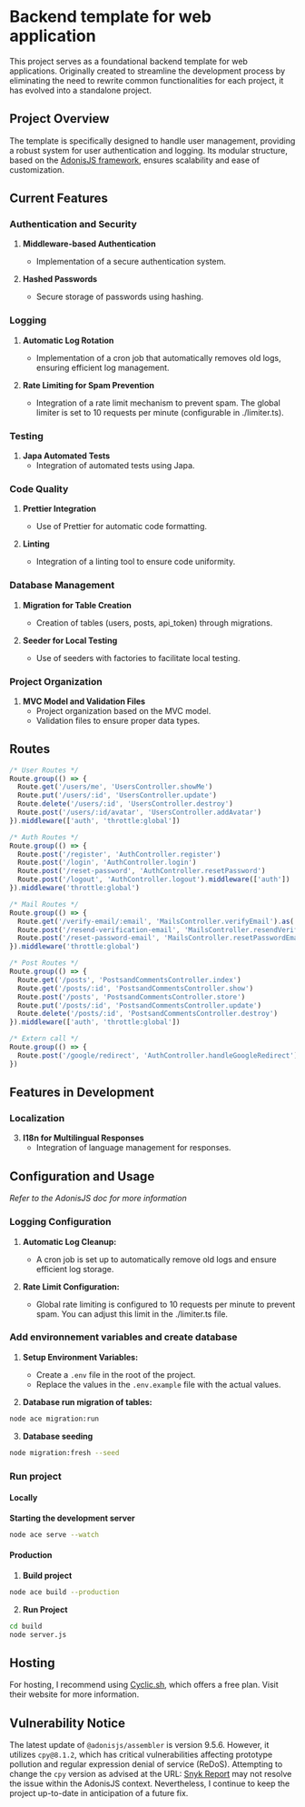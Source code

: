 # Backend template for web application

This project serves as a foundational backend template for web applications. Originally created to streamline the development process by eliminating the need to rewrite common functionalities for each project, it has evolved into a standalone project.

## Project Overview

The template is specifically designed to handle user management, providing a robust system for user authentication and logging. Its modular structure, based on the [AdonisJS framework](https://adonisjs.com/), ensures scalability and ease of customization.

## Current Features

### Authentication and Security

1. **Middleware-based Authentication**

   - Implementation of a secure authentication system.

2. **Hashed Passwords**
   - Secure storage of passwords using hashing.

### Logging

1. **Automatic Log Rotation**

   - Implementation of a cron job that automatically removes old logs, ensuring efficient log management.

2. **Rate Limiting for Spam Prevention**
   - Integration of a rate limit mechanism to prevent spam. The global limiter is set to 10 requests per minute (configurable in ./limiter.ts).

### Testing

1. **Japa Automated Tests**
   - Integration of automated tests using Japa.

### Code Quality

1. **Prettier Integration**

   - Use of Prettier for automatic code formatting.

2. **Linting**
   - Integration of a linting tool to ensure code uniformity.

### Database Management

1. **Migration for Table Creation**

   - Creation of tables (users, posts, api_token) through migrations.

2. **Seeder for Local Testing**
   - Use of seeders with factories to facilitate local testing.

### Project Organization

1. **MVC Model and Validation Files**
   - Project organization based on the MVC model.
   - Validation files to ensure proper data types.

## Routes

```typescript
/* User Routes */
Route.group(() => {
  Route.get('/users/me', 'UsersController.showMe')
  Route.put('/users/:id', 'UsersController.update')
  Route.delete('/users/:id', 'UsersController.destroy')
  Route.post('/users/:id/avatar', 'UsersController.addAvatar')
}).middleware(['auth', 'throttle:global'])

/* Auth Routes */
Route.group(() => {
  Route.post('/register', 'AuthController.register')
  Route.post('/login', 'AuthController.login')
  Route.post('/reset-password', 'AuthController.resetPassword')
  Route.post('/logout', 'AuthController.logout').middleware(['auth'])
}).middleware('throttle:global')

/* Mail Routes */
Route.group(() => {
  Route.get('/verify-email/:email', 'MailsController.verifyEmail').as('verifyEmail')
  Route.post('/resend-verification-email', 'MailsController.resendVerificationEmail')
  Route.post('/reset-password-email', 'MailsController.resetPasswordEmail')
}).middleware('throttle:global')

/* Post Routes */
Route.group(() => {
  Route.get('/posts', 'PostsandCommentsController.index')
  Route.get('/posts/:id', 'PostsandCommentsController.show')
  Route.post('/posts', 'PostsandCommentsController.store')
  Route.put('/posts/:id', 'PostsandCommentsController.update')
  Route.delete('/posts/:id', 'PostsandCommentsController.destroy')
}).middleware(['auth', 'throttle:global'])

/* Extern call */
Route.group(() => {
  Route.post('/google/redirect', 'AuthController.handleGoogleRedirect')
})
```

## Features in Development

### Localization

3. **I18n for Multilingual Responses**
   - Integration of language management for responses.

## Configuration and Usage

_Refer to the AdonisJS doc for more information_

### Logging Configuration

1. **Automatic Log Cleanup:**

   - A cron job is set up to automatically remove old logs and ensure efficient log storage.

2. **Rate Limit Configuration:**

   - Global rate limiting is configured to 10 requests per minute to prevent spam. You can adjust this limit in the ./limiter.ts file.

### Add environnement variables and create database

1. **Setup Environment Variables:**

   - Create a `.env` file in the root of the project.
   - Replace the values in the `.env.example` file with the actual values.

2. **Database run migration of tables:**

```bash
node ace migration:run
```

3. **Database seeding**

```bash
node migration:fresh --seed
```

### Run project

#### Locally

**Starting the development server**

```bash
node ace serve --watch
```

#### Production

1. **Build project**

```bash
node ace build --production
```

2. **Run Project**

```bash
cd build
node server.js
```

## Hosting

For hosting, I recommend using [Cyclic.sh](https://cyclic.sh/), which offers a free plan. Visit their website for more information.

## Vulnerability Notice

The latest update of `@adonisjs/assembler` is version 9.5.6. However, it utilizes `cpy@8.1.2`, which has critical vulnerabilities affecting prototype pollution and regular expression denial of service (ReDoS). Attempting to change the `cpy` version as advised at the URL: [Snyk Report](https://snyk.io/test/github/adonisjs/assembler?targetFile=package.json) may not resolve the issue within the AdonisJS context. Nevertheless, I continue to keep the project up-to-date in anticipation of a future fix.
